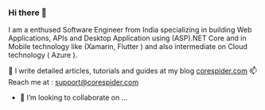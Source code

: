 ### Hi there 👋

<!--
**corespider/corespider** is a ✨ _special_ ✨ repository because its `README.md` (this file) appears on your GitHub profile.

I am a enthused Software Engineer from India specializing in building Web Applications, APIs and Desktop Application using (ASP).NET Core and in Mobile technology like (Xamarin, Flutter ) and also intermediate on Cloud technology ( Azure ). 

- 👯 I’m looking to collaborate on ...
- 🤔 I write detailed articles, tutorials and guides at my blog <a href="https://corespider.com/">corespider.com</a>
- 💬 Ask me about ...
- 📫 How to reach me: support@corespider.com
- 😄 Pronouns: ...
- ⚡ Fun fact: ...
-->

I am a enthused Software Engineer from India specializing in building Web Applications, APIs and Desktop Application using (ASP).NET Core and in Mobile technology like (Xamarin, Flutter ) and also intermediate on Cloud technology ( Azure ). 

🤔 I write detailed articles, tutorials and guides at my blog <a href="https://corespider.com/">corespider.com</a>
📫 Reach me at : support@corespider.com

- 👯 I’m looking to collaborate on ...
